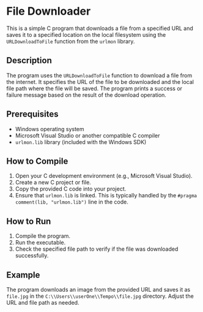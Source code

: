 # File Downloader

This is a simple C program that downloads a file from a specified URL and saves it to a specified location on the local filesystem using the `URLDownloadToFile` function from the `urlmon` library.

## Description

The program uses the `URLDownloadToFile` function to download a file from the internet. It specifies the URL of the file to be downloaded and the local file path where the file will be saved. The program prints a success or failure message based on the result of the download operation.

## Prerequisites

- Windows operating system
- Microsoft Visual Studio or another compatible C compiler
- `urlmon.lib` library (included with the Windows SDK)

## How to Compile

1. Open your C development environment (e.g., Microsoft Visual Studio).
2. Create a new C project or file.
3. Copy the provided C code into your project.
4. Ensure that `urlmon.lib` is linked. This is typically handled by the `#pragma comment(lib, "urlmon.lib")` line in the code.

## How to Run

1. Compile the program.
2. Run the executable.
3. Check the specified file path to verify if the file was downloaded successfully.

## Example

The program downloads an image from the provided URL and saves it as `file.jpg` in the `C:\\Users\\userOne\\Tempo\\file.jpg` directory. Adjust the URL and file path as needed.
